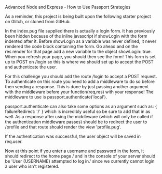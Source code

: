 Advanced Node and Express - How to Use Passport Strategies

As a reminder, this project is being built upon the following starter project on Glitch, or cloned from GitHub.

In the index.pug file supplied there is actually a login form. It has previously been hidden because of the inline javascript if showLogin with the form indented after it. Before showLogin as a variable was never defined, it never rendered the code block containing the form. Go ahead and on the res.render for that page add a new variable to the object showLogin: true. When you refresh your page, you should then see the form! This form is set up to POST on /login so this is where we should set up to accept the POST and authenticate the user.

For this challenge you should add the route /login to accept a POST request. To authenticate on this route you need to add a middleware to do so before then sending a response. This is done by just passing another argument with the middleware before your function(req,res) with your response! The middleware to use is passport.authenticate('local').

passport.authenticate can also take some options as an argument such as: { failureRedirect: '/' } which is incredibly useful so be sure to add that in as well. As a response after using the middleware (which will only be called if the authentication middleware passes) should be to redirect the user to /profile and that route should render the view 'profile.pug'.

If the authentication was successful, the user object will be saved in req.user.

Now at this point if you enter a username and password in the form, it should redirect to the home page / and in the console of your server should be 'User {USERNAME} attempted to log in.' since we currently cannot login a user who isn't registered.
